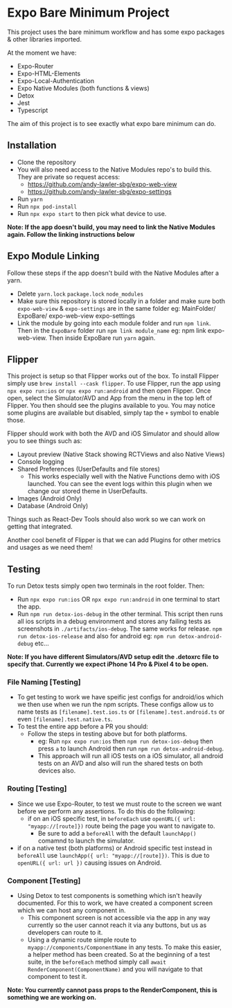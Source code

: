 # Expo Bare Minimum Project

This project uses the bare minimum workflow and has some expo packages & other libraries imported.

At the moment we have:

- Expo-Router
- Expo-HTML-Elements
- Expo-Local-Authentication
- Expo Native Modules (both functions & views)
- Detox
- Jest
- Typescript

The aim of this project is to see exactly what expo bare minimum can do.

## Installation

- Clone the repository
- You will also need access to the Native Modules repo's to build this. They are private so request access:
  - https://github.com/andy-lawler-sbg/expo-web-view
  - https://github.com/andy-lawler-sbg/expo-settings
- Run `yarn`
- Run `npx pod-install`
- Run `npx expo start` to then pick what device to use.

**Note: If the app doesn't build, you may need to link the Native Modules again. Follow the linking instructions below**

## Expo Module Linking

Follow these steps if the app doesn't build with the Native Modules after a yarn.

- Delete `yarn.lock` `package.lock` `node_modules`
- Make sure this repository is stored locally in a folder and make sure both `expo-web-view` & `expo-settings` are in the same folder eg:
  MainFolder/
  ExpoBare/
  expo-web-view
  expo-settings
- Link the module by going into each module folder and run `npm link`. Then in the `ExpoBare` folder run `npm link module_name` eg: npm link expo-web-view. Then inside ExpoBare run `yarn` again.

## Flipper

This project is setup so that Flipper works out of the box. To install Flipper simply use `brew install --cask flipper`. To use Flipper, run the app using `npx expo run:ios` or `npx expo run:android` and then open Flipper. Once open, select the Simulator/AVD and App from the menu in the top left of Flipper. You then should see the plugins available to you. You may notice some plugins are available but disabled, simply tap the `+` symbol to enable those.

Flipper should work with both the AVD and iOS Simulator and should allow you to see things such as:

- Layout preview (Native Stack showing RCTViews and also Native Views)
- Console logging
- Shared Preferences (UserDefaults and file stores)
  - This works especially well with the Native Functions demo with iOS launched. You can see the event logs within this plugin when we change our stored theme in UserDefaults.
- Images (Android Only)
- Database (Android Only)

Things such as React-Dev Tools should also work so we can work on getting that integrated.

Another cool benefit of Flipper is that we can add Plugins for other metrics and usages as we need them!

## Testing

To run Detox tests simply open two terminals in the root folder. Then:

- Run `npx expo run:ios` OR `npx expo run:android` in one terminal to start the app.
- Run `npm run detox-ios-debug` in the other terminal. This script then runs all ios scripts in a debug environment and stores any failing tests as screenshots in `./artifacts/ios-debug`. The same works for release. `npm run detox-ios-release` and also for android eg: `npm run detox-android-debug` etc...

**Note: If you have different Simulators/AVD setup edit the .detoxrc file to specify that. Currently we expect iPhone 14 Pro & Pixel 4 to be open.**

### File Naming [Testing]

- To get testing to work we have speific jest configs for android/ios which we then use when we run the npm scripts. These configs allow us to name tests as `[filename].test.ios.ts` or `[filename].test.android.ts` or even `[filename].test.native.ts`.
- To test the entire app before a PR you should:
  - Follow the steps in testing above but for both platforms.
    - eg: Run `npx expo run:ios` then `npm run detox-ios-debug` then press `a` to launch Android then run `npm run detox-android-debug`.
    - This approach will run all iOS tests on a iOS simulator, all android tests on an AVD and also will run the shared tests on both devices also.

### Routing [Testing]

- Since we use Expo-Router, to test we must route to the screen we want before we perform any assertions. To do this do the following:
  - if on an iOS specific test, in `beforeEach` use `openURL({ url: "myapp://[route]})` route being the page you want to navigate to.
    - Be sure to add a `beforeAll` with the default `launchApp()` comamnd to launch the simulator.
- if on a native test (both platforms) or Android specific test instead in `beforeAll` use `launchApp({ url: "myapp://[route]})`. This is due to `openURL({ url: url })` causing issues on Android.

### Component [Testing]

- Using Detox to test components is something which isn't heavily documented. For this to work, we have created a component screen which we can host any component in.
  - This component screen is not accessible via the app in any way currently so the user cannot reach it via any buttons, but us as developers can route to it.
  - Using a dynamic route simple route to `myapp://components/ComponentName` in any tests. To make this easier, a helper method has been created. So at the beginning of a test suite, in the `beforeEach` method simply call `await RenderComponent(ComponentName)` and you will navigate to that component to test it.

**Note: You currently cannot pass props to the RenderComponent, this is something we are working on.**
